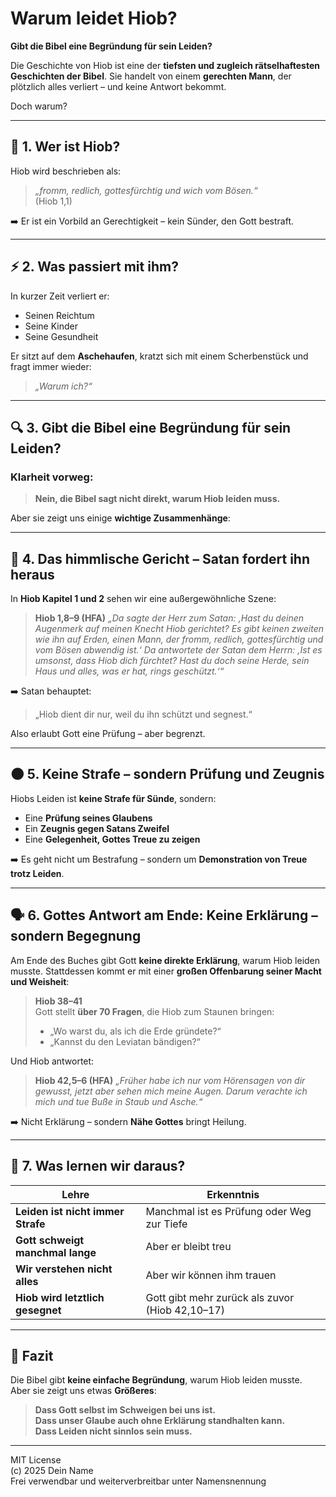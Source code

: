 # Warum leidet Hiob?  
**Gibt die Bibel eine Begründung für sein Leiden?**

Die Geschichte von Hiob ist eine der **tiefsten und zugleich rätselhaftesten Geschichten der Bibel**. Sie handelt von einem **gerechten Mann**, der plötzlich alles verliert – und keine Antwort bekommt.

Doch warum?

---

## 🤔 1. Wer ist Hiob?

Hiob wird beschrieben als:
> _„fromm, redlich, gottesfürchtig und wich vom Bösen.“_  
> (Hiob 1,1)

➡️ Er ist ein Vorbild an Gerechtigkeit – kein Sünder, den Gott bestraft.

---

## ⚡ 2. Was passiert mit ihm?

In kurzer Zeit verliert er:
- Seinen Reichtum  
- Seine Kinder  
- Seine Gesundheit

Er sitzt auf dem **Aschehaufen**, kratzt sich mit einem Scherbenstück und fragt immer wieder:
> _„Warum ich?“_

---

## 🔍 3. Gibt die Bibel eine Begründung für sein Leiden?

### Klarheit vorweg:
> **Nein, die Bibel sagt nicht direkt, warum Hiob leiden muss.**

Aber sie zeigt uns einige **wichtige Zusammenhänge**:

---

## 🧩 4. Das himmlische Gericht – Satan fordert ihn heraus

In **Hiob Kapitel 1 und 2** sehen wir eine außergewöhnliche Szene:

> **Hiob 1,8–9 (HFA)**
> _„Da sagte der Herr zum Satan: ‚Hast du deinen Augenmerk auf meinen Knecht Hiob gerichtet? Es gibt keinen zweiten wie ihn auf Erden, einen Mann, der fromm, redlich, gottesfürchtig und vom Bösen abwendig ist.‘ Da antwortete der Satan dem Herrn: ‚Ist es umsonst, dass Hiob dich fürchtet? Hast du doch seine Herde, sein Haus und alles, was er hat, rings geschützt.‘“_

➡️ Satan behauptet:  
> „Hiob dient dir nur, weil du ihn schützt und segnest.“

Also erlaubt Gott eine Prüfung – aber begrenzt.

---

## 🌑 5. Keine Strafe – sondern Prüfung und Zeugnis

Hiobs Leiden ist **keine Strafe für Sünde**, sondern:
- Eine **Prüfung seines Glaubens**
- Ein **Zeugnis gegen Satans Zweifel**
- Eine **Gelegenheit, Gottes Treue zu zeigen**

➡️ Es geht nicht um Bestrafung – sondern um **Demonstration von Treue trotz Leiden**.

---

## 🗣️ 6. Gottes Antwort am Ende: Keine Erklärung – sondern Begegnung

Am Ende des Buches gibt Gott **keine direkte Erklärung**, warum Hiob leiden musste. Stattdessen kommt er mit einer **großen Offenbarung seiner Macht und Weisheit**:

> **Hiob 38–41**  
> Gott stellt **über 70 Fragen**, die Hiob zum Staunen bringen:
> - „Wo warst du, als ich die Erde gründete?“
> - „Kannst du den Leviatan bändigen?“

Und Hiob antwortet:
> **Hiob 42,5–6 (HFA)**
> _„Früher habe ich nur vom Hörensagen von dir gewusst, jetzt aber sehen mich meine Augen. Darum verachte ich mich und tue Buße in Staub und Asche.“_

➡️ Nicht Erklärung – sondern **Nähe Gottes** bringt Heilung.

---

## 🎯 7. Was lernen wir daraus?

| Lehre | Erkenntnis |
|-------|------------|
| **Leiden ist nicht immer Strafe** | Manchmal ist es Prüfung oder Weg zur Tiefe |
| **Gott schweigt manchmal lange** | Aber er bleibt treu |
| **Wir verstehen nicht alles** | Aber wir können ihm trauen |
| **Hiob wird letztlich gesegnet** | Gott gibt mehr zurück als zuvor (Hiob 42,10–17) |

---

## 📌 Fazit

Die Bibel gibt **keine einfache Begründung**, warum Hiob leiden musste.  
Aber sie zeigt uns etwas **Größeres**:

> **Dass Gott selbst im Schweigen bei uns ist.**  
> **Dass unser Glaube auch ohne Erklärung standhalten kann.**  
> **Dass Leiden nicht sinnlos sein muss.**

---

MIT License  
(c) 2025 Dein Name  
Frei verwendbar und weiterverbreitbar unter Namensnennung